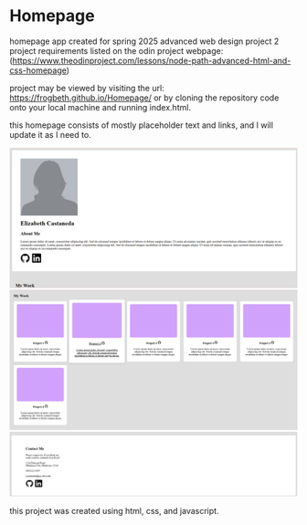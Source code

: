 # Homepage
homepage app created for spring 2025 advanced web design project 2
project requirements listed on the odin project webpage:
(https://www.theodinproject.com/lessons/node-path-advanced-html-and-css-homepage)

project may be viewed by visiting the url: https://frogbeth.github.io/Homepage/
or by cloning the repository code onto your local machine and running index.html.

this homepage consists of mostly placeholder text and links, and I will update it as I need to.

![Image](screenshots/screenshot1.png)
![Image](screenshots/screenshot2.png)
![Image](screenshots/screenshot3.png)

this project was created using html, css, and javascript.
